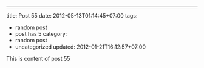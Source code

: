 ---
title: Post 55
date: 2012-05-13T01:14:45+07:00
tags:
  - random post
  - post has 5
category:
  - random post
  - uncategorized
updated: 2012-01-21T16:12:57+07:00

This is content of post 55